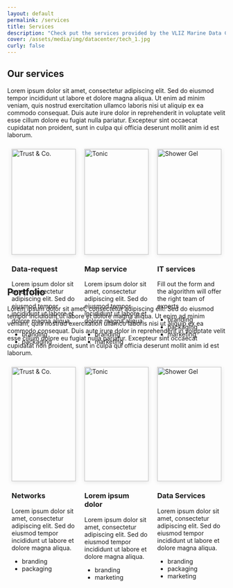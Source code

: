 ```yaml
---
layout: default
permalink: /services
title: Services
description: "Check put the services provided by the VLIZ Marine Data Centre. We offer a range of services to support the FAIR principles of data management. Learn more about our services and how they can help you in your research."
cover: /assets/media/img/datacenter/tech_1.jpg
curly: false
---
```


<link rel="stylesheet" href="https://fonts.googleapis.com/css2?family=Material+Symbols+Outlined:opsz,wght,FILL,GRAD@24,400,0,0" />
<section>
  <h2>Our services</h2>
  <p>Lorem ipsum dolor sit amet, consectetur adipiscing elit. Sed do eiusmod tempor incididunt ut labore et dolore magna aliqua. Ut enim ad minim veniam, quis nostrud exercitation ullamco laboris nisi ut aliquip ex ea commodo consequat. Duis aute irure dolor in reprehenderit in voluptate velit esse cillum dolore eu fugiat nulla pariatur. Excepteur sint occaecat cupidatat non proident, sunt in culpa qui officia deserunt mollit anim id est laborum.</p>

  <div class="container">
    <div class="card" id="data-request">
      <div class="card-inner" style="--clr:#fff;">
        <div class="box">
          <div class="imgBox">
            <img src="https://images.unsplash.com/photo-1601049676869-702ea24cfd58?q=80&w=2073&auto=format&fit=crop&ixlib=rb-4.0.3&ixid=M3wxMjA3fDB8MHxwaG90by1wYWdlfHx8fGVufDB8fHx8fA%3D%3D" alt="Trust & Co."  width="400">
          </div>
        </div>
      </div>
      <div class="content">
        <h3>Data-request</h3>
        <p>Lorem ipsum dolor sit amet, consectetur adipiscing elit. Sed do eiusmod tempor incididunt ut labore et dolore magna aliqua. </p>
        <ul>
          <li style="--clr-tag:#d3b19a;" class="branding">branding</li>
          <li style="--clr-tag:#70b3b1;" class="packaging">packaging</li>
        </ul>
      </div>
    </div>
    <div class="card" id="map-service">
      <div class="card-inner" style="--clr:#fff;">
        <div class="box">
          <div class="imgBox">
            <img src="https://images.unsplash.com/photo-1613235788366-270e7ac489f3?q=80&w=2070&auto=format&fit=crop&ixlib=rb-4.0.3&ixid=M3wxMjA3fDB8MHxwaG90by1wYWdlfHx8fGVufDB8fHx8fA%3D%3D" alt="Tonic"  width="400">
          </div>
        </div>
      </div>
      <div class="content">
        <h3>Map service</h3>
        <p>Lorem ipsum dolor sit amet, consectetur adipiscing elit. Sed do eiusmod tempor incididunt ut labore et dolore magna aliqua.</p>
        <ul>
          <li style="--clr-tag:#d3b19a;" class="branding">branding</li>
          <li style="--clr-tag:#d05fa2;" class="marketing">marketing</li>
        </ul>
      </div>
    </div>
    <div class="card" id="it-services">
      <div class="card-inner" style="--clr:#fff;">
        <div class="box">
          <div class="imgBox">
            <img src="https://images.unsplash.com/photo-1673847401561-fcd75a7888c5?q=80&w=2070&auto=format&fit=crop&ixlib=rb-4.0.3&ixid=M3wxMjA3fDB8MHxwaG90by1wYWdlfHx8fGVufDB8fHx8fA%3D%3D" alt="Shower Gel"  width="400">
          </div>
        </div>
      </div>
      <div class="content">
        <h3>IT services</h3>
        <p>Fill out the form and the algorithm will offer the right team of experts</p>
        <ul>
          <li style="--clr-tag:#d3b19a;" class="branding">branding</li>
          <li style="--clr-tag:#70b3b1;" class="packaging">packaging</li>
          <li style="--clr-tag:#d05fa2;" class="marketing">marketing</li>
        </ul>
      </div>
    </div>
  </div>

<br>
<br>
   <h2>Portfolio</h2>
  <p>Lorem ipsum dolor sit amet, consectetur adipiscing elit. Sed do eiusmod tempor incididunt ut labore et dolore magna aliqua. Ut enim ad minim veniam, quis nostrud exercitation ullamco laboris nisi ut aliquip ex ea commodo consequat. Duis aute irure dolor in reprehenderit in voluptate velit esse cillum dolore eu fugiat nulla pariatur. Excepteur sint occaecat cupidatat non proident, sunt in culpa qui officia deserunt mollit anim id est laborum.</p>

  <div class="container">
    <div class="card">
      <div class="card-inner" style="--clr:#fff;">
        <div class="box">
          <div class="imgBox">
            <img src="https://images.unsplash.com/photo-1601049676869-702ea24cfd58?q=80&w=2073&auto=format&fit=crop&ixlib=rb-4.0.3&ixid=M3wxMjA3fDB8MHxwaG90by1wYWdlfHx8fGVufDB8fHx8fA%3D%3D" alt="Trust & Co."  width="400">
          </div>
        </div>
      </div>
      <div class="content">
        <h3>Networks</h3>
        <p>Lorem ipsum dolor sit amet, consectetur adipiscing elit. Sed do eiusmod tempor incididunt ut labore et dolore magna aliqua.</p>
        <ul>
          <li style="--clr-tag:#d3b19a;" class="branding">branding</li>
          <li style="--clr-tag:#70b3b1;" class="packaging">packaging</li>
        </ul>
      </div>
    </div>
    <div class="card">
      <div class="card-inner" style="--clr:#fff;">
        <div class="box">
          <div class="imgBox">
            <img src="https://images.unsplash.com/photo-1613235788366-270e7ac489f3?q=80&w=2070&auto=format&fit=crop&ixlib=rb-4.0.3&ixid=M3wxMjA3fDB8MHxwaG90by1wYWdlfHx8fGVufDB8fHx8fA%3D%3D" alt="Tonic"  width="400">
          </div>
        </div>
      </div>
      <div class="content">
        <h3>Lorem ipsum dolor</h3>
        <p>Lorem ipsum dolor sit amet, consectetur adipiscing elit. Sed do eiusmod tempor incididunt ut labore et dolore magna aliqua.</p>
        <ul>
          <li style="--clr-tag:#d3b19a;" class="branding">branding</li>
          <li style="--clr-tag:#d05fa2;" class="marketing">marketing</li>
        </ul>
      </div>
    </div>
    <div class="card">
      <div class="card-inner" style="--clr:#fff;">
        <div class="box">
          <div class="imgBox">
            <img src="https://images.unsplash.com/photo-1673847401561-fcd75a7888c5?q=80&w=2070&auto=format&fit=crop&ixlib=rb-4.0.3&ixid=M3wxMjA3fDB8MHxwaG90by1wYWdlfHx8fGVufDB8fHx8fA%3D%3D" alt="Shower Gel"  width="400">
          </div>
        </div>
      </div>
      <div class="content">
        <h3>Data Services</h3>
        <p>Lorem ipsum dolor sit amet, consectetur adipiscing elit. Sed do eiusmod tempor incididunt ut labore et dolore magna aliqua.</p>
        <ul>
          <li style="--clr-tag:#d3b19a;" class="branding">branding</li>
          <li style="--clr-tag:#70b3b1;" class="packaging">packaging</li>
          <li style="--clr-tag:#d05fa2;" class="marketing">marketing</li>
        </ul>
      </div>
    </div>
  </div>
</section>

<style>
.container {
  display: flex;
  flex-wrap: wrap;
  justify-content: space-between;
}

.card {
  flex: 1 1 calc(33% - 20px);
  margin: 10px;
  box-shadow: 0 2px 10px rgba(0, 0, 0, 0.1);
}

.imgBox img {
  width: 100%;
  height: auto;
}
</style>
